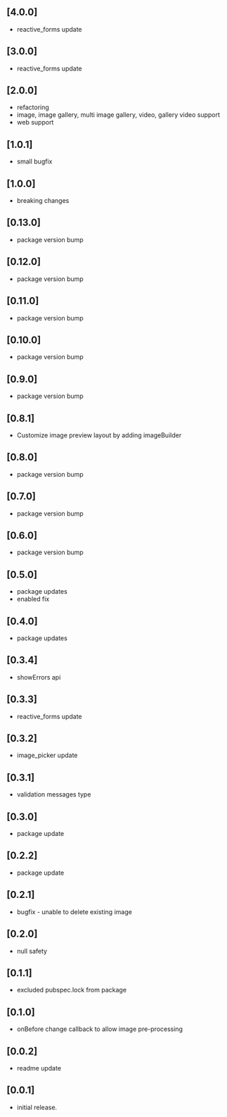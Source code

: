 ## [4.0.0]
* reactive_forms update

## [3.0.0]
* reactive_forms update

## [2.0.0]
* refactoring
* image, image gallery, multi image gallery, video, gallery video support
* web support

## [1.0.1]
* small bugfix

## [1.0.0]
* breaking changes

## [0.13.0]
* package version bump

## [0.12.0]
* package version bump

## [0.11.0]
* package version bump

## [0.10.0]
* package version bump

## [0.9.0]
* package version bump

## [0.8.1]
* Customize image preview layout by adding imageBuilder

## [0.8.0]
* package version bump

## [0.7.0]
* package version bump

## [0.6.0]
* package version bump

## [0.5.0]
* package updates
* enabled fix

## [0.4.0]
* package updates

## [0.3.4]
* showErrors api

## [0.3.3]
* reactive_forms update

## [0.3.2]
* image_picker update

## [0.3.1]
* validation messages type

## [0.3.0]
* package update

## [0.2.2]
* package update

## [0.2.1]
* bugfix - unable to delete existing image

## [0.2.0]
* null safety

## [0.1.1]
* excluded pubspec.lock from package

## [0.1.0]
* onBefore change callback to allow image pre-processing

## [0.0.2]
* readme update

## [0.0.1]
* initial release.
